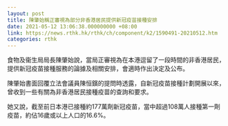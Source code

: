 ```yaml
---
layout: post
title: 陳肇始稱正審視為部分非香港居民提供新冠疫苗接種安排
date: 2021-05-12 13:06:38.000000000 +08:00
link: https://news.rthk.hk/rthk/ch/component/k2/1590491-20210512.htm
categories: rthk
---
```


食物及衞生局局長陳肇始說，當局正審視為在本港逗留了一段時間的非香港居民，提供新冠疫苗接種服務的論據及相關安排，會適時作出決定及公布。

陳肇始書面回覆立法會議員陳恒鑌的提問時透露，自新冠疫苗接種計劃開展以來，曾收到一些有關為非香港居民接種疫苗的查詢和要求。

她又說，截至前日本港已接種約177萬劑新冠疫苗，當中超過108萬人接種第一劑疫苗，約佔16歲或以上人口的16.6%。
